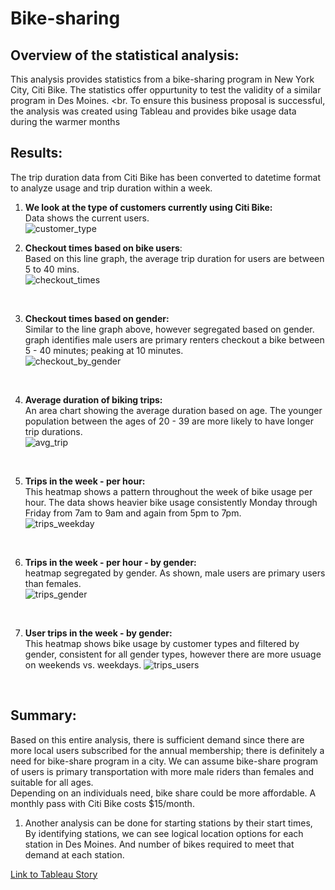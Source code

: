 # Bike-sharing

## Overview of the statistical analysis: <br>

This analysis provides statistics from a bike-sharing program in New York City, Citi Bike.
The statistics offer oppurtunity to test the validity of a similar program in Des Moines. <br.
To ensure this business proposal is successful, the analysis was created using Tableau and provides bike usage data during the warmer months<br>


## Results:<br>

The trip duration data from Citi Bike has been converted to datetime format to analyze usage and trip duration within a week.

  1.  **We look at the type of customers currently using Citi Bike:**<br>
      Data shows the current users. <br>
      ![customer_type](https://user-images.githubusercontent.com/75437852/113483933-cc059580-9473-11eb-8ed8-174641613e75.PNG) 
      <br>
      
  2.  **Checkout times based on bike users**:<br>
   Based on this line graph, the average trip duration for users are between 5 to 40 mins.<br>
  ![checkout_times](https://user-images.githubusercontent.com/75437852/113074776-b48b8b80-9199-11eb-944f-28d519691499.PNG) 
  <br>
  
  3. **Checkout times based on gender:** <br>
  Similar to the line graph above, however segregated based on gender.  graph identifies male users are primary renters checkout a bike between 5 - 40 minutes; peaking at 10 minutes. <br>
  ![checkout_by_gender](https://user-images.githubusercontent.com/75437852/113182802-52766900-9221-11eb-8597-bdd09e28b119.PNG)
 <br>
 
  4.  **Average duration of biking trips:**<br>
  An area chart showing the average duration based on age.  The younger population between the ages of 20 - 39 are more likely to have longer trip durations. <br>
 ![avg_trip](https://user-images.githubusercontent.com/75437852/113483988-27d01e80-9474-11eb-9e64-148a20dad6b5.PNG)
 <br>
    
  5.  **Trips in the week - per hour:** <br>
   This heatmap shows a pattern throughout the week of bike usage per hour.  The data shows heavier bike usage consistently Monday through Friday from 7am to 9am and again from 5pm to 7pm.<br>
 ![trips_weekday](https://user-images.githubusercontent.com/75437852/113183073-9d907c00-9221-11eb-8c77-bad5a1983d3c.PNG)
 <br>
 
  6.  **Trips in the week - per hour - by gender:** <br>
  heatmap segregated by gender.  As shown, male users are primary users than females.  <br>
 ![trips_gender](https://user-images.githubusercontent.com/75437852/113183029-923d5080-9221-11eb-9628-79f5a8c4e37e.PNG)
<br>
  
  7.  **User trips in the week - by gender:** <br>
  This heatmap shows bike usage by customer types and filtered by gender,  consistent for all gender types, however there are more usuage on weekends vs. weekdays.
 ![trips_users](https://user-images.githubusercontent.com/75437852/113483999-34547700-9474-11eb-8534-bfc8a123bced.PNG)
<br>
 
## Summary:

Based on this entire analysis, there is sufficient demand since there are more local users subscribed for the annual membership; there is definitely a need for bike-share program in a city.  We can assume bike-share program of users is primary transportation with more male riders than females and suitable for all ages.  <br>
Depending on an individuals need, bike share could be more affordable.  A monthly pass with Citi Bike costs $15/month.<br>

  1.  Another analysis can be done for starting stations by their start times,  By identifying stations, we can see logical location options for each station in Des Moines.  And number of bikes required to meet that demand at each station.<br>

[Link to Tableau Story](https://public.tableau.com/app/profile/josh.slagle/viz/CitiBike_16454893426450/NYCStory?publish=yes)
